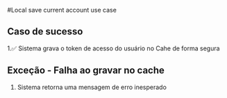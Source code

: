 #Local save current account use case

## Caso de sucesso
1.✅ Sistema grava o token de acesso do usuário no Cahe de forma segura

## Exceção - Falha ao gravar no cache
1. Sistema retorna uma mensagem de erro inesperado